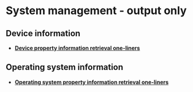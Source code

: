 
# System management - output only

## Device information

* [**Device property information retrieval one-liners**](device_information/device-property-information-retrieval.one-liners)

## Operating system information

* [**Operating system property information retrieval one-liners**](operating_system_information/operating-system-property-information-retrieval.one-liners)

